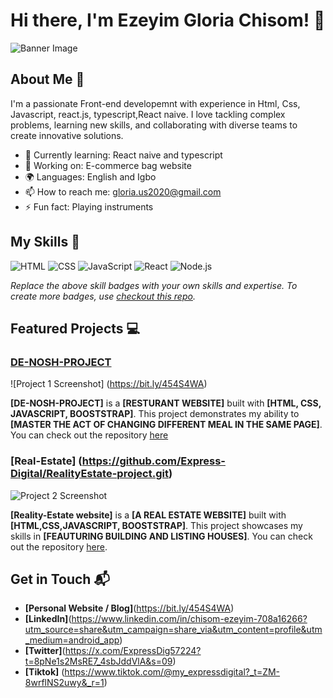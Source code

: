 # Hi there, I'm Ezeyim Gloria Chisom! 👋

![Banner Image](your_banner_image_url_here)

## About Me 🚀

I'm a passionate Front-end developemnt with experience in Html, Css, Javascript, react.js, typescript,React naive. I love tackling complex problems, learning new skills, and collaborating with diverse teams to create innovative solutions.

- 🌱 Currently learning: React naive and typescript
- 🔭 Working on: E-commerce bag website
- 🌍 Languages: English and Igbo
- 📫 How to reach me: gloria.us2020@gmail.com
- ⚡ Fun fact: Playing instruments

## My Skills 🧠

![HTML](https://img.shields.io/badge/-HTML-E34F26?style=flat-square&logo=html5&logoColor=white)
![CSS](https://img.shields.io/badge/-CSS-1572B6?style=flat-square&logo=css3&logoColor=white)
![JavaScript](https://img.shields.io/badge/-JavaScript-F7DF1E?style=flat-square&logo=javascript&logoColor=black)
![React](https://img.shields.io/badge/-React-61DAFB?style=flat-square&logo=react&logoColor=black)
![Node.js](https://img.shields.io/badge/-Node.js-339933?style=flat-square&logo=node.js&logoColor=white)

*Replace the above skill badges with your own skills and expertise. To create more badges, use [checkout this repo](https://github.com/alexandresanlim/Badges4-README.md-Profile).*

## Featured Projects 💻

### [DE-NOSH-PROJECT](https://github.com/Express-Digital/DE-NOSH-PROJECT.git)

![Project 1 Screenshot] (https://bit.ly/454S4WA)

**[DE-NOSH-PROJECT]** is a **[RESTURANT WEBSITE]** built with **[HTML, CSS, JAVASCRIPT, BOOSTSTRAP]**. This project demonstrates my ability to **[MASTER THE ACT OF CHANGING DIFFERENT MEAL IN THE SAME PAGE]**. You can check out the repository [here](https://github.com/Express-Digital/DE-NOSH-PROJECT.git)

### [Real-Estate] (https://github.com/Express-Digital/RealityEstate-project.git)

![Project 2 Screenshot](https://bit.ly/454S4WA)

**[Reality-Estate website]** is a **[A REAL ESTATE WEBSITE]** built with **[HTML,CSS,JAVASCRIPT, BOOSTSTRAP]**. This project showcases my skills in **[FEAUTURING BUILDING AND LISTING HOUSES]**. You can check out the repository [here](https://github.com/Express-Digital/RealityEstate-project.git).

## Get in Touch 📬

- **[Personal Website / Blog]**(https://bit.ly/454S4WA)
- **[LinkedIn]**(https://www.linkedin.com/in/chisom-ezeyim-708a16266?utm_source=share&utm_campaign=share_via&utm_content=profile&utm_medium=android_app)
- **[Twitter]**(https://x.com/ExpressDig57224?t=8pNe1s2MsRE7_4sbJddVlA&s=09)
- **[Tiktok]** (https://www.tiktok.com/@my_expressdigital?_t=ZM-8wrflNS2uwy&_r=1)


